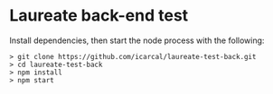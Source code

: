 # Laureate back-end test

Install dependencies, then start the node process with the following:

```
> git clone https://github.com/icarcal/laureate-test-back.git
> cd laureate-test-back
> npm install
> npm start
```